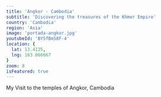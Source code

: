 ```yaml
---
title: 'Angkor - Cambodia'
subtitle: 'Discovering the treasures of the Khmer Empire'
country: 'Cambodia'
region: 'Asia'
image: 'portada-angkor.jpg'
youtubeId: 'BY5fBm58F-4'
location: {
  lat: 13.4125,
  lng: 103.866667
}
zoom: 8
isFeatured: true
---
```


My Visit to the temples of Angkor, Cambodia
